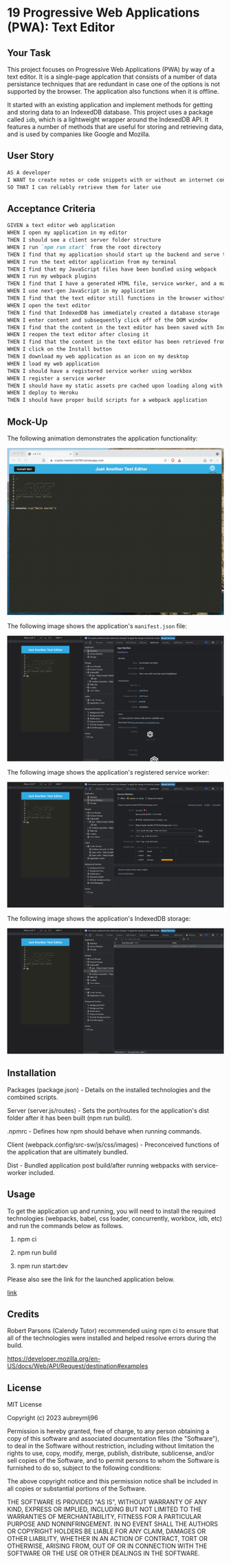 # 19 Progressive Web Applications (PWA): Text Editor

## Your Task

This project focuses on Progressive Web Applications (PWA) by way of a text editor. It is a single-page applcation that consists of a number of data persistance techniques that are redundant in case one of the options is not supported by the browser. The application also functions when it is offline.

It started with an existing application and implement methods for getting and storing data to an IndexedDB database. This project uses a package called `idb`, which is a lightweight wrapper around the IndexedDB API. It features a number of methods that are useful for storing and retrieving data, and is used by companies like Google and Mozilla.

## User Story

```md
AS A developer
I WANT to create notes or code snippets with or without an internet connection
SO THAT I can reliably retrieve them for later use
```

## Acceptance Criteria

```md
GIVEN a text editor web application
WHEN I open my application in my editor
THEN I should see a client server folder structure
WHEN I run `npm run start` from the root directory
THEN I find that my application should start up the backend and serve the client
WHEN I run the text editor application from my terminal
THEN I find that my JavaScript files have been bundled using webpack
WHEN I run my webpack plugins
THEN I find that I have a generated HTML file, service worker, and a manifest file
WHEN I use next-gen JavaScript in my application
THEN I find that the text editor still functions in the browser without errors
WHEN I open the text editor
THEN I find that IndexedDB has immediately created a database storage
WHEN I enter content and subsequently click off of the DOM window
THEN I find that the content in the text editor has been saved with IndexedDB
WHEN I reopen the text editor after closing it
THEN I find that the content in the text editor has been retrieved from our IndexedDB
WHEN I click on the Install button
THEN I download my web application as an icon on my desktop
WHEN I load my web application
THEN I should have a registered service worker using workbox
WHEN I register a service worker
THEN I should have my static assets pre cached upon loading along with subsequent pages and static assets
WHEN I deploy to Heroku
THEN I should have proper build scripts for a webpack application
```

## Mock-Up

The following animation demonstrates the application functionality:

![Demonstration of the finished Module 19 Challenge being used in the browser and then installed.](./Assets/00-demo.gif)

The following image shows the application's `manifest.json` file:

![Demonstration of the finished Module 19 Challenge with a manifest file in the browser.](./Assets/01-manifest.png)

The following image shows the application's registered service worker:

![Demonstration of the finished Module 19 Challenge with a registered service worker in the browser.](./Assets/02-service-worker.png)

The following image shows the application's IndexedDB storage:

![Demonstration of the finished Module 19 Challenge with a IndexedDB storage named 'jate' in the browser.](./Assets/03-idb-storage.png)

## Installation

Packages (package.json) - Details on the installed technologies and the combined scripts. 

Server (server.js/routes) - Sets the port/routes for the application's dist folder after it has been built (npm run build).

.npmrc - Defines how npm should behave when running commands.

Client (webpack.config/src-sw/js/css/images) - Preconceived functions of the application that are ultimately bundled.

Dist - Bundled application post build/after running webpacks with service-worker included.

## Usage

To get the application up and running, you will need to install the required technologies (webpacks, babel, css loader, concurrently, workbox, idb, etc) and run the commands below as follows.

1. npm ci

2. npm run build

3. npm run start:dev

Please also see the link for the launched application below.

[link](https://text-editor-2024-a603324856d7.herokuapp.com/)

## Credits

Robert Parsons (Calendy Tutor) recommended using npm ci to ensure that all of the technologies were installed and helped resolve errors during the build.

https://developer.mozilla.org/en-US/docs/Web/API/Request/destination#examples


## License

MIT License

Copyright (c) 2023 aubreymlj96

Permission is hereby granted, free of charge, to any person obtaining a copy
of this software and associated documentation files (the "Software"), to deal
in the Software without restriction, including without limitation the rights
to use, copy, modify, merge, publish, distribute, sublicense, and/or sell
copies of the Software, and to permit persons to whom the Software is
furnished to do so, subject to the following conditions:

The above copyright notice and this permission notice shall be included in all
copies or substantial portions of the Software.

THE SOFTWARE IS PROVIDED "AS IS", WITHOUT WARRANTY OF ANY KIND, EXPRESS OR
IMPLIED, INCLUDING BUT NOT LIMITED TO THE WARRANTIES OF MERCHANTABILITY,
FITNESS FOR A PARTICULAR PURPOSE AND NONINFRINGEMENT. IN NO EVENT SHALL THE
AUTHORS OR COPYRIGHT HOLDERS BE LIABLE FOR ANY CLAIM, DAMAGES OR OTHER
LIABILITY, WHETHER IN AN ACTION OF CONTRACT, TORT OR OTHERWISE, ARISING FROM,
OUT OF OR IN CONNECTION WITH THE SOFTWARE OR THE USE OR OTHER DEALINGS IN THE
SOFTWARE.
